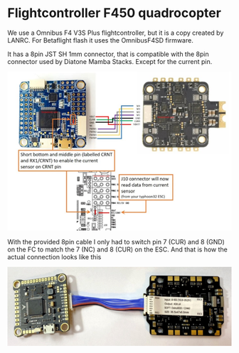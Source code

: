 # Flightcontroller F450 quadrocopter

We use a Omnibus F4 V3S Plus flightcontroller, but it is a copy created by LANRC. For Betaflight flash it uses the OmnibusF4SD firmware.

It has a 8pin JST SH 1mm connector, that is compatible with the 8pin connector used by Diatone Mamba Stacks. Except for the current pin.

![wiring diagram](wiring_F4_ESC_Mamba_F40.jpg)

With the provided 8pin cable I only had to switch pin 7 (CUR) and 8 (GND) on the FC to match the 7 (NC) and 8 (CUR) on the ESC. And that is how the actual connection looks like this

![wiring FC ESC](wiring_FC_ESC.jpg)
